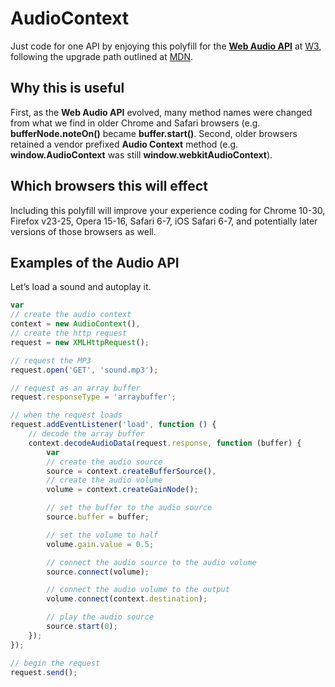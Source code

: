 # AudioContext

Just code for one API by enjoying this polyfill for the **[Web Audio API](http://caniuse.com/audio-api)** at [W3](https://dvcs.w3.org/hg/audio/raw-file/tip/webaudio/specification.html), following the upgrade path outlined at [MDN](https://developer.mozilla.org/en-US/docs/Web_Audio_API/Porting_webkitAudioContext_code_to_standards_based_AudioContext).

## Why this is useful

First, as the **Web Audio API** evolved, many method names were changed from what we find in older Chrome and Safari browsers (e.g. **bufferNode.noteOn()** became **buffer.start()**. Second, older browsers retained a vendor prefixed **Audio Context** method (e.g. **window.AudioContext** was still **window.webkitAudioContext**).

## Which browsers this will effect

Including this polyfill will improve your experience coding for Chrome 10-30, Firefox v23-25, Opera 15-16, Safari 6-7, iOS Safari 6-7, and potentially later versions of those browsers as well.

## Examples of the Audio API

Let&rsquo;s load a sound and autoplay it.

```javascript
var
// create the audio context
context = new AudioContext(),
// create the http request
request = new XMLHttpRequest();

// request the MP3
request.open('GET', 'sound.mp3');

// request as an array buffer
request.responseType = 'arraybuffer';

// when the request loads
request.addEventListener('load', function () {
	// decode the array buffer
	context.decodeAudioData(request.response, function (buffer) {
		var
		// create the audio source
		source = context.createBufferSource(),
		// create the audio volume
		volume = context.createGainNode();

		// set the buffer to the audio source
		source.buffer = buffer;

		// set the volume to half
		volume.gain.value = 0.5;

		// connect the audio source to the audio volume
		source.connect(volume);

		// connect the audio volume to the output
		volume.connect(context.destination);

		// play the audio source
		source.start(0);
	});
});

// begin the request
request.send();
```
